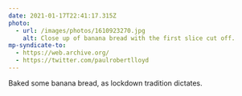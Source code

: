 ```yaml
---
date: 2021-01-17T22:41:17.315Z
photo:
  - url: /images/photos/1610923270.jpg
    alt: Close up of banana bread with the first slice cut off.
mp-syndicate-to:
  - https://web.archive.org/
  - https://twitter.com/paulrobertlloyd
---
```

Baked some banana bread, as lockdown tradition dictates.
